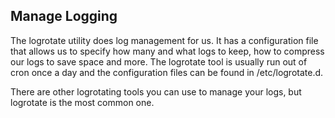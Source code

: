 ## Manage Logging
The logrotate utility does log management for us. 
It has a configuration file that allows us to specify how many and what logs to keep,
how to compress our logs to save space and more. 
The logrotate tool is usually run out of cron once a day and the configuration files can be found in /etc/logrotate.d.

There are other logrotating tools you can use to manage your logs, but logrotate is the most common one.
